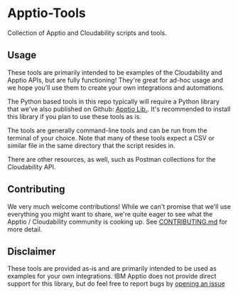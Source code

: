 # Apptio-Tools
Collection of Apptio and Cloudability scripts and tools.

## Usage
These tools are primarily intended to be examples of the Cloudability and Apptio APIs, but are fully functioning! They're great for ad-hoc usage and we hope you'll use them to create your own integrations and automations.

The Python based tools in this repo typically will require a Python library that we've also published on Github: [Apptio Lib.](https://github.com/ibm/apptio-tools-lib). It's recommended to install this library if you plan to use these tools as is.

The tools are generally command-line tools and can be run from the terminal of your choice. Note that many of these tools expect a CSV or similar file in the same directory that the script resides in.

There are other resources, as well, such as Postman collections for the Cloudability API.

## Contributing
We very much welcome contributions! While we can't promise that we'll use everything you might want to share, we're quite eager to see what the Apptio / Cloudability community is cooking up. See [CONTRIBUTING.md](https://github.com/IBM/Apptio-Tools-Lib/blob/main/CONTRIBUTING.md) for more detail.

## Disclaimer
These tools are provided as-is and are primarily intended to be used as examples for your own integrations. IBM Apptio does not provide direct support for this library, but do feel free to report bugs by [opening an issue](https://github.com/IBM/Apptio-Tools-Lib/issues)
